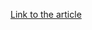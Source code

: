 [Link to the article](https://www.securityweek.com/radiant-capital-50-million-heist-blamed-on-north-korean-hackers/)
